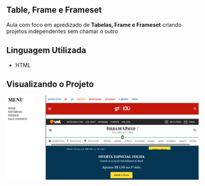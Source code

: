 ## Table, Frame e Frameset
Aula com foco em apredizado de **Tabelas, Frame e Frameset** criando projetos independentes sem chamar o outro

## Linguagem Utilizada
- HTML

## Visualizando o Projeto
<img src="https://github.com/TatyOtty/At5/blob/main/Atividade.png"/>
